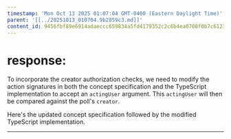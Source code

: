 ```yaml
---
timestamp: 'Mon Oct 13 2025 01:07:04 GMT-0400 (Eastern Daylight Time)'
parent: '[[../20251013_010704.9b2859c3.md]]'
content_id: 9456fbf89e6914adaeccc659834a5fd4179352c2c6b4ea0708f0b7c61236623d
---
```


# response:

To incorporate the creator authorization checks, we need to modify the action signatures in both the concept specification and the TypeScript implementation to accept an `actingUser` argument. This `actingUser` will then be compared against the poll's `creator`.

Here's the updated concept specification followed by the modified TypeScript implementation.

***
